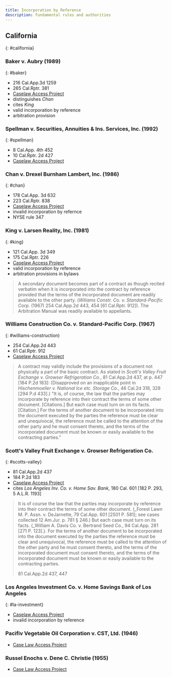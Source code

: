 ```yaml
---
title: Incorporation by Reference
description: fundamental rules and authorities
---
```


## California
{: #california}

### Baker v. Aubry (1989)
{: #baker}
- 216 Cal.App.3d 1259
- 265 Cal.Rptr. 381
- [Caselaw Access Project](https://cite.case.law/cal-app-3d/216/1259/)
- distinguishes _Chan_
- cites _King_
- valid incorporation by reference
- arbitration provision

### Spellman v. Securities, Annuities & Ins. Services, Inc. (1992)
{: #spellman}
- 8 Cal.App. 4th 452
- 10 Cal.Rptr. 2d 427
- [Caselaw Access Project](https://cite.case.law/cal-app-4th/8/452/)

### Chan v. Drexel Burnham Lambert, Inc. (1986)
{: #chan}
- 178 Cal.App. 3d 632
- 223 Cal.Rptr. 838
- [Caselaw Access Project](https://cite.case.law/cal-app-3d/178/632/)
- invalid incorporation by refernce
- NYSE rule 347

### King v. Larsen Reality, Inc. (1981)
{: #king}
- 121 Cal.App. 3d 349
- 175 Cal.Rptr. 226
- [Caselaw Access Project](https://cite.case.law/cal-app-3d/121/349/)
- valid incorporation by reference
- arbitration provisions in bylaws

> A secondary document becomes part of a contract as though recited verbatim when it is incorporated into the contract by reference provided that the terms of the incorporated document are readily available to the other party. (_Wiliams Constr. Co. v. Standard-Pacific Corp._ (1967) 254 Cal.App.2d 443, 454 [61 Cal.Rptr. 912]). The Arbitration Manual was readily available to appellants.

### Williams Construction Co. v. Standard-Pacific Corp. (1967)
{: #williams-construction)
- 254 Cal.App.2d 443
- 61 Cal.Rptr. 912
- [Caselaw Access Project](https://cite.case.law/cal-app-2d/254/442/)

> A contract may validly include the provisions of a document not physically a part of the basic contract.  As stated in _Scott's Valley Fruit Exchange v. Growser Refrigeration Co._, 81 Cal.App.2d 437, at p. 447 [184 P.2d 183]: (Disapproved on an inapplicable point in _Hischenmoeller v. National Ice etc. Storage Co._, 46 Cal.2d 318, 328 [294 P.d 433].) "It is, of course, the law that the parties may incorporate by reference into their contract the terms of some other document. [Citations.] But each case must turn on on its facts. [Citation.] For the terms of another document to be incorporated into the document executed by the parties the reference must be clear and unequivocal, the reference must be called to the attention of the other party and he must consent thereto, and the terms of the incorporated document must be known or easily available to the contracting parties."

### Scott's Valley Fruit Exchange v. Growser Refrigeration Co.
{: #scotts-valley}
- 81 Cal.App.2d 437
- 184 P.2d 183
- [Caselaw Access Project](https://cite.case.law/cal-app-2d/81/437/)
- cites _Los Angeles Inv. Co. v. Home Sav. Bank_, 180 Cal. 601 [182 P. 293, 5 A.L.R. 1193]

> It is of course the law that the parties may incorporate by reference into their contract the terms of some other document. (_Forest Lawn M. P. Assn. v. DeJarnette, 79 Cal.App. 601 [2501 P. 581]; see cases collected 12 Am.Jur. p. 781 § 246.) But each case must turn on its facts. (_William A. Davis Co. v. Bertrand Seed Co., 94 Cal.App. 281 [271 P. 123].). For the terms of another document to be incorporated into the document executed by the parties the reference must be clear and unequivocal, the reference must be called to the attention of the other party and he must consent thereto, and the terms of the incorporated document must consent thereto, and the terms of the incorporated document must be known or easily available to the contracting parties.
>
> 81 Cal.App.2d 437, 447

### Los Angeles Investment Co. v. Home Savings Bank of Los Angeles
{: #la-investment}
- [Caselaw Access Project](https://cite.case.law/cal/180/601/)
- invalid incorporation by reference

### Pacifiv Vegetable Oil Corporation v. CST, Ltd. (1946)
- [Case Law Access Project](https://cite.case.law/cal-2d/29/228/)

### Russel Enochs v. Dene C. Christie (1955)
- [Case Law Access Project](https://cite.case.law/cal-app-2d/137/887/)
